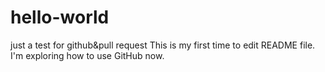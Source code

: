 # hello-world
just a test for github&pull request
This is my first time to edit README file.
I'm exploring how to use GitHub now.
